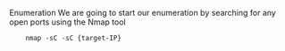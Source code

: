 Enumeration
We are going to start our enumeration by searching for any open ports using the Nmap tool

        nmap -sC -sC {target-IP}
